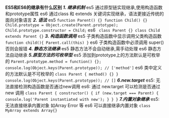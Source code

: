 **ES5和ES6的继承有什么区别**
    ***1. 继承机制***
        es5 通过原型链实现继承,使用构造函数和prototype属性
        es6 通过class 和 extends 关键词实现继承，语法更接近传统的面向对象语言
    ***2. 语法***
        es5
          ``function Parent() {}
            function Child() {}
            Child.prototype = Object.create(Parent.prototype);
            Child.prototype.constructor = Child;``
        es6 
           `` class Parent {}
            class Child extends Parent {}``
    ***3. 构造函数调用***
        es5 子类构造函数中显示调用父类构造函数 
            ``function child(){
                Parent.call(this)
            }``
        es6 子类构造函数中必须调用 super() 否则会报错
     ***4. 静态方法继承***
        es5 静态方法不会自动继承,需手动处理
        es6 静态方法自动继承
     ***5.原型方法的可枚举型***
        es5 添加到prototype上的方法默认是可枚举的
        ``
        Parent.prototype.method = function() {};
        console.log(Object.keys(Parent.prototype)); // ['method']
        ``
        es6 类中定义的方法默认是不可枚举的
        ``
        class Parent {
            method() {}
        }
        console.log(Object.keys(Parent.prototype)); // []
        ``
     ***6.new.target***
        es5: 无法直接检测构造函数是否通过new调用
        es6: 通过 new.target 可以检测是否通过new 调用
        ``
        class Parent {
            constructor() {
                if (new.target === Parent) {
                console.log('Parent instantiated with new');
                }
            }
        }
        ``
     ***7.内置对象继承***
        es5: 无法直接继承内置对象 如Array Error 等
        es6 可以直接继承内置对象
        ``class MyArray extends Array{}``